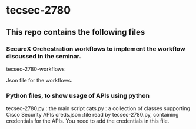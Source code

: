 # tecsec-2780

## This repo contains the following files


### SecureX Orchestration workflows to implement the workflow discussed in the seminar.
tecsec-2780-workflows

Json file for the workflows.

### Python files, to show usage of APIs using python
tecsec-2780.py : the main script
cats.py : a collection of classes supporting Cisco Security APIs
creds.json :file read by tecsec-2780.py, containing credentials for the APIs. You need to add the credentials in this file.
